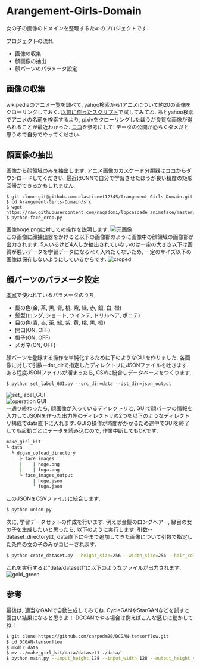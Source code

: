 # Arangement-Girls-Domain
女の子の画像のドメインを整理するためのプロジェクトです.

プロジェクトの流れ
+ 画像の収集
+ 顔画像の抽出
+ 顔パーツのパラメータ設定

## 画像の収集
wikipediaのアニメ一覧を調べて, yahoo検索から1アニメについて約20の画像をクローリングしておく.
<a href="https://github.com/elasticnet12345/classification-year-of-anime/tree/master/crawler">以前に作ったスクリプト</a>で試してみてね.
あとyahoo検索でアニメの名前を検索するより, pixivをクローリングしたほうが良質な画像が得られることが最近わかった.
<a href="http://www.mathgram.xyz/entry/scraping/pixiv">ココ</a>を参考にして!
データの公開が恐らくダメだと思うので自分でやってください.

## 顔画像の抽出
画像から顔領域のみを抽出します.
アニメ画像のカスケード分類器は<a href="https://github.com/nagadomi/lbpcascade_animeface">ココ</a>からダウンロードしてください.
最近はCNNで自分で学習させたほうが良い精度の矩形回帰ができるかもしれません.
```
$ git clone git@github.com:elasticnet12345/Arangement-Girls-Domain.git
$ cd Arangement-Girls-Domain/src
$ wget https://raw.githubusercontent.com/nagadomi/lbpcascade_animeface/master/lbpcascade_animeface.xml
$ python face_crop.py 
```
画像hoge.pngに対しての操作を説明します.
<img src="img/57569.png" alt="元画像" title="元画像"><br>
この画像に顔抽出器をかけると以下の画像郡のように画像中の顔領域の画像郡が出力されます.
5人いるけど4人しか抽出されていないのは一定の大きさ以下は画質が悪いデータを学習データになるべく入れたくないため,
一定のサイズ以下の画像は保存しないようにしているからです.
<img src="img/croped_face.png" alt="croped" title="croped"><br>

## 顔パーツのパラメータ設定
<a href="http://make.girls.moe/#/">本家</a>で使われているパラメータのうち, <br>
- 髪の色(金, 茶, 黒, 青, 桃, 紫, 緑, 赤, 銀, 白, 橙)
- 髪型(ロング, ショート, ツインテ, ドリルヘア, ポニテ) 
- 目の色(青, 赤, 茶, 緑, 紫, 黄, 桃, 黒, 橙)
- 開口(ON, OFF)
- 帽子(ON, OFF)
- メガネ(ON, OFF)

顔パーツを登録する操作を単純化するために下のようなGUIを作りました.
各画像に対して引数--dst_dirで指定したディレクトリにJSONファイルを吐きます.
ある程度JSONファイルが溜まったら, CSVに統合しデータベースをつくります.
```
$ python set_label_GUI.py --src_dir=data --dst_dir=json_output
```
<img src="img/GUI.png" alt="set_label_GUI" title="set_label_GUI"><br>
<img src="img/s_GUI_operation.png" alt="operation GUI" title="operation GUI"><br>
一通り終わったら, 顔画像が入っているディレクトリと, GUIで顔パーツの情報を入力してJSONを作った出力先のディレクトリの2つを以下のようなディレクトリ構成でdata直下に入れます.
GUIの操作が時間がかかるため途中でGUIを終了しても起動ごとにデータを読み込むので, 作業中断してもOKです.
```sh
make_girl_kit
└ data
  └ dcgan_upload_directory
     ├ face_images 
     |    | hoge.png
     |    | fuga.png
     └ face_images_output
          | hoge.json
          └ fuga.json
```
このJSONをCSVファイルに統合します.
```sh
$ python union.py
```
次に, 学習データセットの作成を行います.
例えば金髪のロングヘアー, 緑目の女の子を生成したいと思ったら, 以下のように実行します.
引数--dataset_directoryは, data直下に今まで追加してきた画像について引数で指定した条件の女の子のみがコピーされます.
```sh
$ python crate_dataset.py --height_size=256 --width_size=256 --hair_color="gold" --hair_type="long" --eye_color="green" --dataset_directory dataset1
```
これを実行すると"data/dataset1"に以下のようなファイルが出力されます.
<img src="img/gold_hair_green_eye.png" alt="gold_green" title="金髪ロング緑目"><br>


## 参考
最後は, 適当なGANで自動生成してみてね. CycleGANやStarGANなどを試すと面白い結果になると思うよ！
DCGANでやる場合は例えばこんな感じに動かしてね！
```sh
$ git clone https://github.com/carpedm20/DCGAN-tensorflow.git
$ cd DCGAN-tensorflow
$ mkdir data
$ mv ../make_girl_kit/data/dataset1 ./data/
$ python main.py --input_height 128 --input_width 128 --output_height 48 --output_width 48 --dataset dataset1 --crop --train --epoch 300 --input_fname_pattern "*.png"
```
